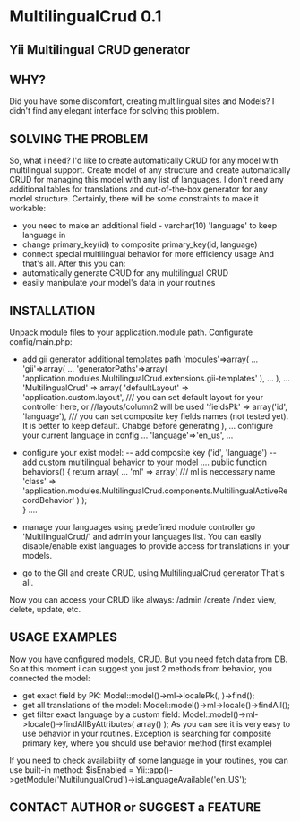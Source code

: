 MultilingualCrud 0.1
=================

Yii Multilingual CRUD generator
-----------------------------------------------------


WHY?
-----------------------------------------------------
Did you have some discomfort, creating multilingual sites and Models?
I didn't find any elegant interface for solving this problem.


SOLVING THE PROBLEM
-----------------------------------------------------
So, what i need? I'd like to create automatically CRUD for any model with multilingual support.
Create model of any structure and create automatically CRUD for managing this model with any list of languages.
I don't need any additional tables for translations and out-of-the-box generator for any model structure.
Certainly, there will be some constraints to make it workable:
- you need to make an additional field - varchar(10) 'language' to keep language in
- change primary_key(id) to composite primary_key(id, language)
- connect special multilingual behavior for more efficiency usage
And that's all. After this you can:
- automatically generate CRUD for any multilingual CRUD
- easily manipulate your model's data in your routines


INSTALLATION
-----------------------------------------------------
Unpack module files to your application.module path.
Configurate config/main.php:
- add gii generator additional templates path
'modules'=>array(
        ...
        'gii'=>array(
			...
            'generatorPaths'=>array(
                'application.modules.MultilingualCrud.extensions.gii-templates'
            ),
			...
		),
		...
		'MultilingualCrud' => array(
			'defaultLayout' => 'application.custom.layout', /// you can set default layout for your controller here, or //layouts/column2 will be used
			'fieldsPk' => array('id', 'language'), /// you can set composite key fields names (not tested yet). It is better to keep default. Chabge before generating
		),
...
configure your current language in config
...
'language'=>'en_us',
...

- configure your exist model:
-- add composite key ('id', 'language')
-- add custom multilingual behavior to your model
....
public function behaviors()
    {
        return array(
			...
            'ml' => array( /// ml is neccessary name
                'class' => 'application.modules.MultilingualCrud.components.MultilingualActiveRecordBehavior'
            )
        );    
    }
....

- manage your languages using predefined module controller
go 'MultilingualCrud/' and admin your languages list.
You can easily disable/enable exist languages to provide access for translations in your models.

- go to the GII and create CRUD, using MultilingualCrud generator
That's all.

Now you can access your CRUD like always:
<controller>/admin
<controller>/create
<controller>/index
view, delete, update, etc.


USAGE EXAMPLES
-----------------------------------------------------
Now you have configured models, CRUD. But you need fetch data from DB. So at this moment i can suggest you just 2 methods from behavior, you connected the model:
- get exact field by PK:
Model::model()->ml->localePk(<id>, <language>)->find();
- get all translations of the model:
Model::model()->ml->locale(<language>)->findAll();
- get filter exact language by a custom field:
Model::model()->ml->locale(<language>)->findAllByAttributes( array() );
As you can see it is very easy to use behavior in your routines. Exception is searching for composite primary key, where you should use behavior method (first example)


If you need to check availability of some language in your routines, you can use built-in method:
$isEnabled = Yii::app()->getModule('MultilungualCrud')->isLanguageAvailable('en_US');

CONTACT AUTHOR or SUGGEST a FEATURE
-----------------------------------------------------
